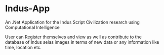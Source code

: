 # Indus-App
An .Net Application for the Indus Script Civilization research using Computational Intelligence

User can Register themselves and view as well as contribute to the database of Indus selas images in terms of new data or any information like time, location etc.
